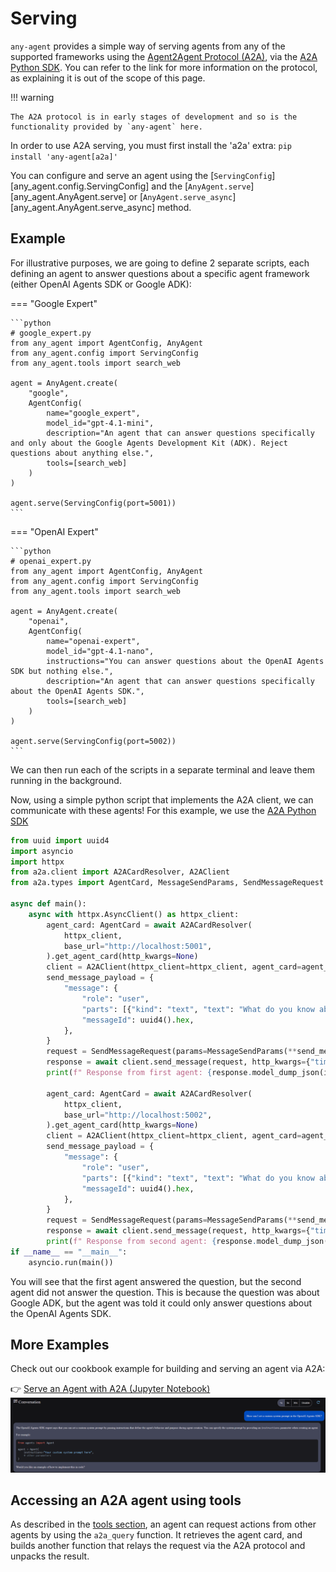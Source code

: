 # Serving

`any-agent` provides a simple way of serving agents from any of the supported frameworks using the
[Agent2Agent Protocol (A2A)](https://google.github.io/A2A/), via the [A2A Python SDK](https://github.com/google-a2a/a2a-python). You can refer to the link for more information on
the protocol, as explaining it is out of the scope of this page.

!!! warning

    The A2A protocol is in early stages of development and so is the functionality provided by `any-agent` here.

In order to use A2A serving, you must first install the 'a2a' extra: `pip install 'any-agent[a2a]'`

You can configure and serve an agent using the [`ServingConfig`][any_agent.config.ServingConfig] and the [`AnyAgent.serve`][any_agent.AnyAgent.serve] or [`AnyAgent.serve_async`][any_agent.AnyAgent.serve_async] method.

## Example

For illustrative purposes, we are going to define 2 separate scripts, each defining an agent to answer questions about a specific agent framework (either OpenAI Agents SDK or Google ADK):


=== "Google Expert"

    ```python
    # google_expert.py
    from any_agent import AgentConfig, AnyAgent
    from any_agent.config import ServingConfig
    from any_agent.tools import search_web

    agent = AnyAgent.create(
        "google",
        AgentConfig(
            name="google_expert",
            model_id="gpt-4.1-mini",
            description="An agent that can answer questions specifically and only about the Google Agents Development Kit (ADK). Reject questions about anything else.",
            tools=[search_web]
        )
    )

    agent.serve(ServingConfig(port=5001))
    ```

=== "OpenAI Expert"

    ```python
    # openai_expert.py
    from any_agent import AgentConfig, AnyAgent
    from any_agent.config import ServingConfig
    from any_agent.tools import search_web

    agent = AnyAgent.create(
        "openai",
        AgentConfig(
            name="openai-expert",
            model_id="gpt-4.1-nano",
            instructions="You can answer questions about the OpenAI Agents SDK but nothing else.",
            description="An agent that can answer questions specifically about the OpenAI Agents SDK.",
            tools=[search_web]
        )
    )

    agent.serve(ServingConfig(port=5002))
    ```

We can then run each of the scripts in a separate terminal and leave them running in the background.

Now, using a simple python script that implements the A2A client, we can communicate with these agents! For this example,
we use the [A2A Python SDK](https://github.com/google-a2a/a2a-python)


```python
from uuid import uuid4
import asyncio
import httpx
from a2a.client import A2ACardResolver, A2AClient
from a2a.types import AgentCard, MessageSendParams, SendMessageRequest

async def main():
    async with httpx.AsyncClient() as httpx_client:
        agent_card: AgentCard = await A2ACardResolver(
            httpx_client,
            base_url="http://localhost:5001",
        ).get_agent_card(http_kwargs=None)
        client = A2AClient(httpx_client=httpx_client, agent_card=agent_card)
        send_message_payload = {
            "message": {
                "role": "user",
                "parts": [{"kind": "text", "text": "What do you know about the Google ADK?"}],
                "messageId": uuid4().hex,
            },
        }
        request = SendMessageRequest(params=MessageSendParams(**send_message_payload))
        response = await client.send_message(request, http_kwargs={"timeout": 60})
        print(f" Response from first agent: {response.model_dump_json(indent=2)}")

        agent_card: AgentCard = await A2ACardResolver(
            httpx_client,
            base_url="http://localhost:5002",
        ).get_agent_card(http_kwargs=None)
        client = A2AClient(httpx_client=httpx_client, agent_card=agent_card)
        send_message_payload = {
            "message": {
                "role": "user",
                "parts": [{"kind": "text", "text": "What do you know about the Google ADK?"}],
                "messageId": uuid4().hex,
            },
        }
        request = SendMessageRequest(params=MessageSendParams(**send_message_payload))
        response = await client.send_message(request, http_kwargs={"timeout": 60})
        print(f" Response from second agent: {response.model_dump_json(indent=2)}")
if __name__ == "__main__":
    asyncio.run(main())
```

You will see that the first agent answered the question, but the second agent did not answer the question.
This is because the question was about Google ADK,
but the agent was told it could only answer questions about the OpenAI Agents SDK.


## More Examples

Check out our cookbook example for building and serving an agent via A2A:

👉 [Serve an Agent with A2A (Jupyter Notebook)](../cookbook/serve_a2a)
![Host Agent Conversation](./images/host_agent_conversation.png)

## Accessing an A2A agent using tools

As described in the [tools section](./agents/tools.md#a2a-tools), an agent can request actions from other agents by using the `a2a_query` function. It retrieves the agent card, and builds another function that relays the request via the A2A protocol and unpacks the result.
